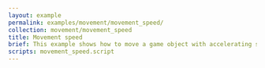 ```yaml
---
layout: example
permalink: examples/movement/movement_speed/
collection: movement/movement_speed
title: Movement speed
brief: This example shows how to move a game object with accelerating speed.
scripts: movement_speed.script
---
```

